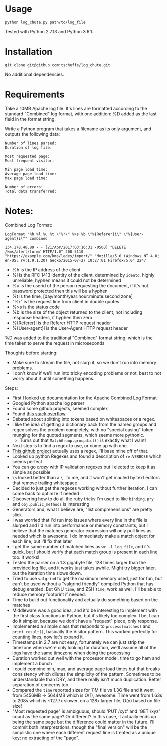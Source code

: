 # Usage
```shell
python log_chute.py path/to/log_file
```

Tested with Python 2.7.13 and Python 3.6.1.


# Installation
```shell
git clone git@github.com:tscheffe/log_chute.git
```

No additional dependencies.

# Requirements
Take a 10MB Apache log file.  It's lines are formatted according to the standard
"Combined" log format, with one addition: %D added as the last field in the format string.

Write a Python program that takes a filename as its only argument, and outputs
the following data:

    Number of lines parsed:
    Duration of log file:

    Most requested page:
    Most frequent visitor:

    Min page load time:
    Average page load time:
    Max page load time:

    Number of errors:
    Total data transferred:

# Notes:
Combined Log Format:
```
LogFormat "%h %l %u %t \"%r\" %>s %b \"%{Referer}i\" \"%{User-agent}i\"" combined

134.178.48.89 - - [21/Apr/2017:03:16:31 -0500] "DELETE /kms/alert/form/ HTTP/1.0" 200 5110 "https://example.com/kms/ledes/import/" "Mozilla/5.0 (Windows NT 4.0; en-US; rv:1.9.1.20) Gecko/2015-07-27 10:27:01 Firefox/5.0" 2247
```
- %h is the IP address of the client
- %l is the RFC 1413 identity of the cilent, determined by `identd`, highly
unreliable, hyphen means it could not be determined
- %u is the userid of the person requesting the document, if it's not password
protected then this will be a hyphen
- %t is the time, [day/month/year:hour:minute:second zone]
- \"%r\" is the request line from client in double quotes
- %>s is the status code
- %b is the size of the object returned to the client, not including response
headers, if hyphen then zero
- %{Referer}i is the Referer HTTP request header
- %{User-agent}i is the User-Agent HTTP request header

%D was added to the traditional "Combined" format string, which is the time
taken to serve the request in microseconds

Thoughts before starting:
- Make sure to stream the file, not slurp it, so we don't run into memory problems.
- I don't know if we'll run into tricky encoding problems or not, best to not worry about it
until something happens.

Steps:
- First I looked up documentation for the Apache Combined Log Format
- Googled Python apache log parser
- Found some github projects, seemed complex
- Found [this stack overflow](https://stackoverflow.com/questions/12544510/parsing-apache-log-files)
- Debated about splitting into tokens based on whitespaces or a regex.
- I like the idea of getting a dictionary back from the named groups and regex
solves the problem completely, with no "special casing" token munging for the
quoted segments, which seems more pythonic.
  - Turns out that `MatchGroup.groupdict()` is exactly what I want!
- Next step is to find a regex to use, or come up with one.
- [This github project](https://github.com/lethain/apache-log-parser) actually
uses a regex, I'll base mine off of that.
- Looked up python Regexes and found a description of `re.VERBOSE` which seems
perfect
- You can go _crazy_ with IP validation regexes but I elected to keep it as simple as possible
- `\s` looked better than a `\ ` to me, and it won't get mauled by text editors
that remove trailing whitespace
- Decided to just get the regexes working without further iteration, I can come
back to optimze if needed
- Discovering how to do all the ruby tricks I'm used to like `binding.pry` and
`obj.public_methods` is interesting
- Generators and, what I believe are, "list comprehensions" are pretty slick
- I was worried that I'd run into issues where every line in the file is slurped
and I'd run into performance or memory constraints, but I believe that the matches
generator expression will only pull lines as needed which is awesome. I do immediately
make a match object for each line, but I'll fix that later
- I get the same number of matched lines as `wc -l log_file`, and it's quick, but
I should verify that each match group is present in each line too. It works!
- Tested the parser on a 1.3 gigabyte file, 128 times larger than the provided
log file, and it works just takes awhile. Might try bigger later, but the iteration
time slows down.
- Tried to use `valgrind` to get the maximum memory used, just for fun, but can't
be used without a "valgrind friendly" compiled Python that has debug enabled. But
GNU `time`, and ZSH `time`, work as well, I'll be able to reduce memory footprint
if needed.
- Time to build out functionality and actually do something based on the matches
- Middleware was a good idea, and it'd be interesting to implement with the first
class functions in Python, but it's likely too complex. I bet I can do it simpler,
because we don't have a "request" piece, only response.
- Implemented a simple class that responds to `process(matches)` and `print_result()`,
basically the Visitor pattern. This worked perfectly for counting lines, now let's
expand it.
- Timestamps in 2.7 are not easy, fortunately we can just strip the timezone when
we're only looking for duration, we'll assume all of the logs have the same timezone
when doing the processing
- Duration worked out well with the processor model, time to go ham and implement
a bunch
- I could combine min, max, and average page load times but that breaks consistency
which dilutes the simplicity of the pattern. Sometimes to be understandable than DRY,
and there really isn't much duplication. Better separation of concerns too.
- Compared the `time` reported sizes for 11M file vs 1.3G file and it went from
5456MB -> 5644MB which is O(1), awesome. Time went from 1.63s to 208s which is
~127.7x slower, on a 128x larger file; O(n) based on file size!
- "Most requested page" is ambiguous, should 'PUT /xyz' and 'GET /xyz' count as
the same page? Or different? In this case, it actually ends up being the same page
but the difference could matter in the future. I'll commit both interpretations,
though the "final version" will be the simplistic one where each different request
line is treated as a unique key; no extracting of the "page".
